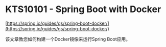 # KTS10101 - Spring Boot with Docker

[https://spring.io/guides/gs/spring-boot-docker/](https://spring.io/guides/gs/spring-boot-docker/)

该文章教您如何构建一个Docker镜像来运行Spring Boot应用。





